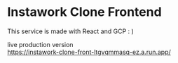 # Instawork Clone Frontend

This service is made with React and GCP : )  

live production version  
https://instawork-clone-front-ltgvqmmasq-ez.a.run.app/  
